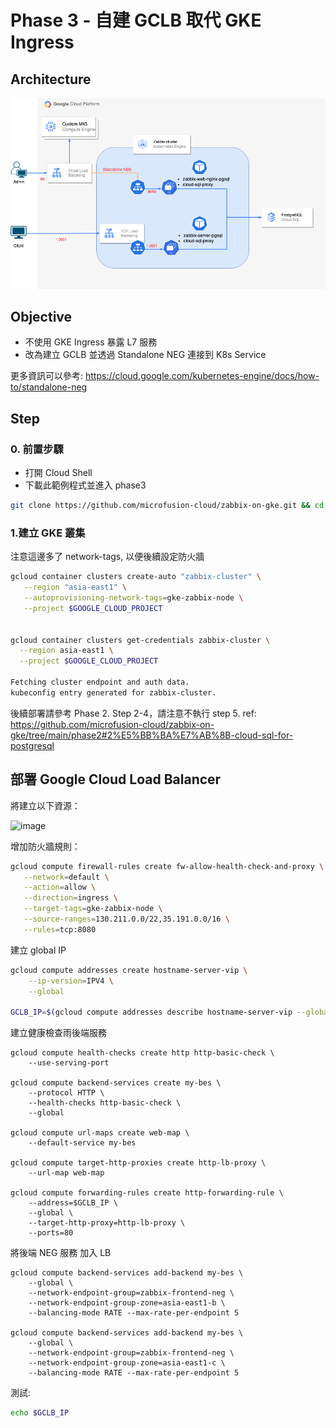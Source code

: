# Phase 3 - 自建 GCLB 取代 GKE Ingress 

## Architecture
![image](https://github.com/microfusion-cloud/zabbix-on-gke/blob/main/assets/phase3.png)

## Objective
* 不使用 GKE Ingress 暴露 L7 服務
* 改為建立 GCLB 並透過 Standalone NEG 連接到 K8s Service

更多資訊可以參考: https://cloud.google.com/kubernetes-engine/docs/how-to/standalone-neg

## Step
### 0. 前置步驟
- 打開 Cloud Shell
- 下載此範例程式並進入 phase3

```bash
git clone https://github.com/microfusion-cloud/zabbix-on-gke.git && cd zabbix-on-gke/phase3
```
### 1.建立 GKE 叢集

注意這邊多了 network-tags, 以便後續設定防火牆

```bash
gcloud container clusters create-auto "zabbix-cluster" \
   --region "asia-east1" \
   --autoprovisioning-network-tags=gke-zabbix-node \
   --project $GOOGLE_CLOUD_PROJECT


gcloud container clusters get-credentials zabbix-cluster \
  --region asia-east1 \
  --project $GOOGLE_CLOUD_PROJECT

Fetching cluster endpoint and auth data.
kubeconfig entry generated for zabbix-cluster.

```

後續部署請參考 Phase 2. Step 2-4，請注意不執行 step 5.
ref: https://github.com/microfusion-cloud/zabbix-on-gke/tree/main/phase2#2%E5%BB%BA%E7%AB%8B-cloud-sql-for-postgresql


## 部署 Google Cloud Load Balancer

將建立以下資源：


![image](https://cloud.google.com/static/kubernetes-engine/images/sneg7.svg)

增加防火牆規則：

```bash
gcloud compute firewall-rules create fw-allow-health-check-and-proxy \
   --network=default \
   --action=allow \
   --direction=ingress \
   --target-tags=gke-zabbix-node \
   --source-ranges=130.211.0.0/22,35.191.0.0/16 \
   --rules=tcp:8080
```

建立 global IP
```bash
gcloud compute addresses create hostname-server-vip \
    --ip-version=IPV4 \
    --global

GCLB_IP=$(gcloud compute addresses describe hostname-server-vip --global --format="get(address)")
```
建立健康檢查雨後端服務

```
gcloud compute health-checks create http http-basic-check \
    --use-serving-port

gcloud compute backend-services create my-bes \
    --protocol HTTP \
    --health-checks http-basic-check \
    --global

gcloud compute url-maps create web-map \
    --default-service my-bes

gcloud compute target-http-proxies create http-lb-proxy \
    --url-map web-map

gcloud compute forwarding-rules create http-forwarding-rule \
    --address=$GCLB_IP \
    --global \
    --target-http-proxy=http-lb-proxy \
    --ports=80

```

將後端 NEG 服務 加入 LB
```
gcloud compute backend-services add-backend my-bes \
    --global \
    --network-endpoint-group=zabbix-frontend-neg \
    --network-endpoint-group-zone=asia-east1-b \
    --balancing-mode RATE --max-rate-per-endpoint 5

gcloud compute backend-services add-backend my-bes \
    --global \
    --network-endpoint-group=zabbix-frontend-neg \
    --network-endpoint-group-zone=asia-east1-c \
    --balancing-mode RATE --max-rate-per-endpoint 5

```

測試: 

```bash
echo $GCLB_IP
```